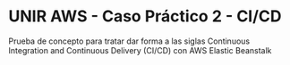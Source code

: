 # UNIR AWS - Caso Práctico 2 - CI/CD
Prueba de concepto para tratar dar forma a las siglas Continuous Integration and Continuous Delivery (CI/CD) con AWS Elastic Beanstalk

